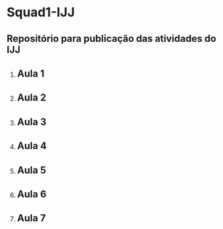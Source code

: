 # **Squad1-IJJ**
## **Repositório para publicação das atividades do IJJ**

1. Aula 1
   - 
3. Aula 2
   -
5. Aula 3
   -
7. Aula 4
   -
9. Aula 5
    -
11. Aula 6
    -
13. Aula 7
    -
